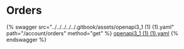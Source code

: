 # Orders

{% swagger src="../../../../../.gitbook/assets/openapi3_1 (1) (1).yaml" path="/account/orders" method="get" %}
[openapi3_1 (1) (1).yaml](<../../../../../.gitbook/assets/openapi3_1 (1) (1).yaml>)
{% endswagger %}
